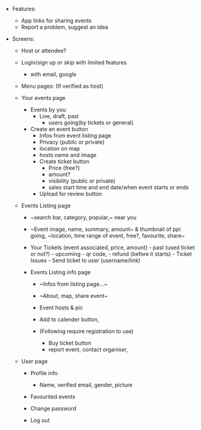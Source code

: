 - Features:
    - App links for sharing events
    - Report a problem, suggest an idea

- Screens:
    - Host or attendee?
    - Login/sign up or skip with limited features
        - with email, google
    - Menu pages:
    (If verified as host)
    - Your events page
        - Events by you
            - Live, draft, past
                - users going(by tickets or general)
        - Create an event button
            - Infos from event listing page
            - Privacy (public or private)
            - location on map
            - hosts name and image
            - Create ticket button
                - Price (free?)
                - amount?
                - visibility (public or private)
                - sales start time and end date/when
                event starts or ends
            - Upload for review button

    - Events Listing page
        - ~search bar, category, popular,~
        near you
        - ~Event image, name, summary, amount~
        & thumbnail of ppl going,
        ~location, time range of event, free?, favourite, share~

        - Your Tickets (event associated, price, amount)
                - past (used ticket or not?)
                - upcoming
                    - qr code,
                    - refund (before it starts)
                - Ticket Issues
                - Send ticket to user (username/link)

        - Events Listing info page
            - ~Infos from listing page...~
            - ~About, map, share event~
            - Event hosts & pic
            - Add to calender button,

            - (Following require registration to use)
                - Buy ticket button
                - report event, contact organiser,

    - User page
        - Profile info
            - Name, verified email, gender, picture

        - Favourited events

        - Change password
        - Log out
